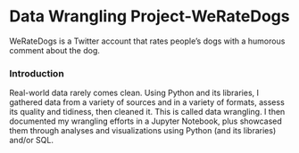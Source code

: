 # Data Wrangling Project-WeRateDogs
 WeRateDogs is a Twitter account that rates people’s dogs with a humorous comment about the dog.
 ### Introduction 
Real-world data rarely comes clean. Using Python and its libraries, I gathered data from a variety of sources and in a variety of formats, assess its quality and tidiness, then cleaned it. This is called data wrangling. I then documented my wrangling efforts in a Jupyter Notebook, plus showcased them through analyses and visualizations using Python (and its libraries) and/or SQL.
